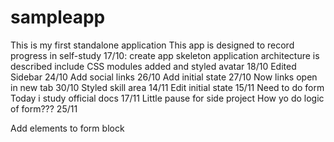 # sampleapp
This is my first standalone application
This app is designed to record progress in self-study
17/10:
create app skeleton
application architecture is described
include CSS modules
added and styled avatar
18/10
Edited Sidebar
24/10
Add social links
26/10
Add initial state
27/10
Now links open in new tab
30/10
Styled skill area
14/11
Edit initial state
15/11
Need to do form
Today i study official docs
17/11
Little pause for side project
How yo do logic of form???
25/11

Add elements to form block

